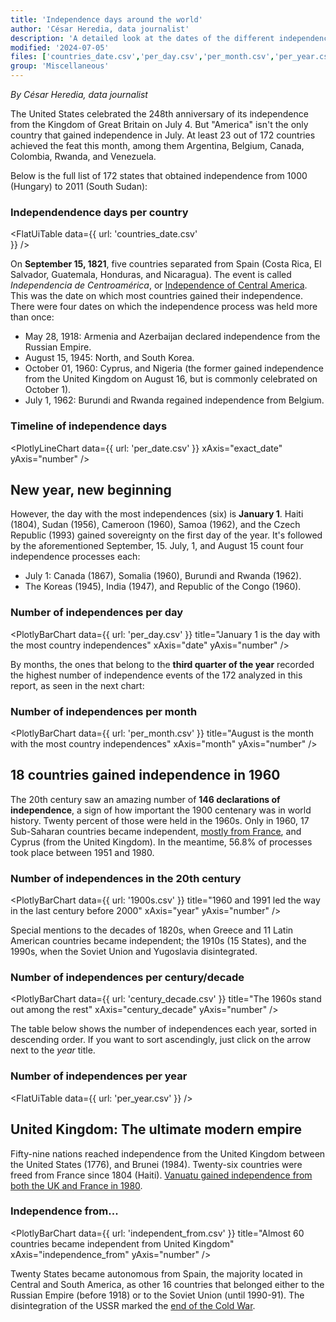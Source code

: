 ```yaml
---
title: 'Independence days around the world'
author: 'César Heredia, data journalist'
description: 'A detailed look at the dates of the different independence days in 172 selected countries or territories'
modified: '2024-07-05'
files: ['countries_date.csv','per_day.csv','per_month.csv','per_year.csv','per_date.csv','century_decade.csv','independent_from.csv','1900s.csv']
group: 'Miscellaneous'
---
```


*By César Heredia, data journalist*

The United States celebrated the 248th anniversary of its independence from the Kingdom of Great Britain on July 4. But "America" isn't the only country that gained independence in July. At least 23 out of 172 countries achieved the feat this month, among them Argentina, Belgium, Canada, Colombia, Rwanda, and Venezuela.

Below is the full list of 172 states that obtained independence from 1000 (Hungary) to 2011 (South Sudan):

### Independendence days per country
<FlatUiTable
  data={{
    url: 'countries_date.csv'    
  }}
/>

On **September 15, 1821**, five countries separated from Spain (Costa Rica, El Salvador, Guatemala, Honduras, and Nicaragua). The event is called *Independencia de Centroamérica*, or [Independence of Central America](https://en.wikipedia.org/wiki/Act_of_Independence_of_Central_America). This was the date on which most countries gained their independence. There were four dates on which the independence process was held more than once:

 - May 28, 1918: Armenia and Azerbaijan declared independence from the Russian Empire.
 - August 15, 1945: North, and South Korea.
 - October 01, 1960: Cyprus, and Nigeria (the former gained independence from the United Kingdom on August 16, but is commonly celebrated on October 1).
 - July 1, 1962: Burundi and Rwanda regained independence from Belgium.


### Timeline of independence days
<PlotlyLineChart
  data={{
    url: 'per_date.csv'
  }}
  xAxis="exact_date"
  yAxis="number"
/>

## New year, new beginning

However, the day with the most independences (six) is **January 1**. Haiti (1804), Sudan (1956), Cameroon (1960), Samoa (1962), and the Czech Republic (1993) gained sovereignty on the first day of the year. It's followed by the aforementioned September, 15. July, 1, and August 15 count four independence processes each:

-  July 1: Canada (1867), Somalia (1960), Burundi and Rwanda (1962).
-  The Koreas (1945), India (1947), and Republic of the Congo (1960).

### Number of independences per day
<PlotlyBarChart
  data={{
    url: 'per_day.csv'
  }}
  title="January 1 is the day with the most country independences"
  xAxis="date"
  yAxis="number"
/>

By months, the ones that belong to the **third quarter of the year** recorded the highest number of independence events of the 172 analyzed in this report, as seen in the next chart:

### Number of independences per month
<PlotlyBarChart
  data={{
    url: 'per_month.csv'
  }}
  title="August is the month with the most country independences"
  xAxis="month"
  yAxis="number"
/>

## 18 countries gained independence in 1960

The 20th century saw an amazing number of **146 declarations of independence**, a sign of how important the 1900 centenary was in world history. Twenty percent of those were held in the 1960s. Only in 1960, 17 Sub-Saharan countries became independent, [mostly from France](https://www.france24.com/en/20100214-1960-year-independence), and Cyprus (from the United Kingdom). In the meantime, 56.8% of processes took place between 1951 and 1980.

### Number of independences in the 20th century
<PlotlyBarChart
  data={{
    url: '1900s.csv'
  }}
  title="1960 and 1991 led the way in the last century before 2000"
  xAxis="year"
  yAxis="number"
/>

Special mentions to the decades of 1820s, when Greece and 11 Latin American countries became independent; the 1910s (15 States), and the 1990s, when the Soviet Union and Yugoslavia disintegrated.

### Number of independences per century/decade
<PlotlyBarChart
  data={{
    url: 'century_decade.csv'
  }}
  title="The 1960s stand out among the rest"
  xAxis="century_decade"
  yAxis="number"
/>

The table below shows the number of independences each year, sorted in descending order. If you want to sort ascendingly, just click on the arrow next to the *year* title.

### Number of independences per year
<FlatUiTable
  data={{
    url: 'per_year.csv'
  }}
/>

## United Kingdom: The ultimate modern empire

Fifty-nine nations reached independence from the United Kingdom between the United States (1776), and Brunei (1984). Twenty-six countries were freed from France since 1804 (Haiti). [Vanuatu gained independence from both the UK and France in 1980](https://www.geeksforgeeks.org/independence-day-of-vanuatu/).

### Independence from...
<PlotlyBarChart
  data={{
    url: 'independent_from.csv'
  }}
  title="Almost 60 countries became independent from United Kingdom"
  xAxis="independence_from"
  yAxis="number"
/>

Twenty States became autonomous from Spain, the majority located in Central and South America, as other 16 countries that belonged either to the Russian Empire (before 1918) or to the Soviet Union (until 1990-91). The disintegration of the USSR marked the [end of the Cold War](https://www.britannica.com/question/How-did-the-Cold-War-end).
